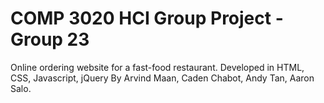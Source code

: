 # COMP 3020 HCI Group Project - Group 23

Online ordering website for a fast-food restaurant.
Developed in HTML, CSS, Javascript, jQuery
By Arvind Maan, Caden Chabot, Andy Tan, Aaron Salo.